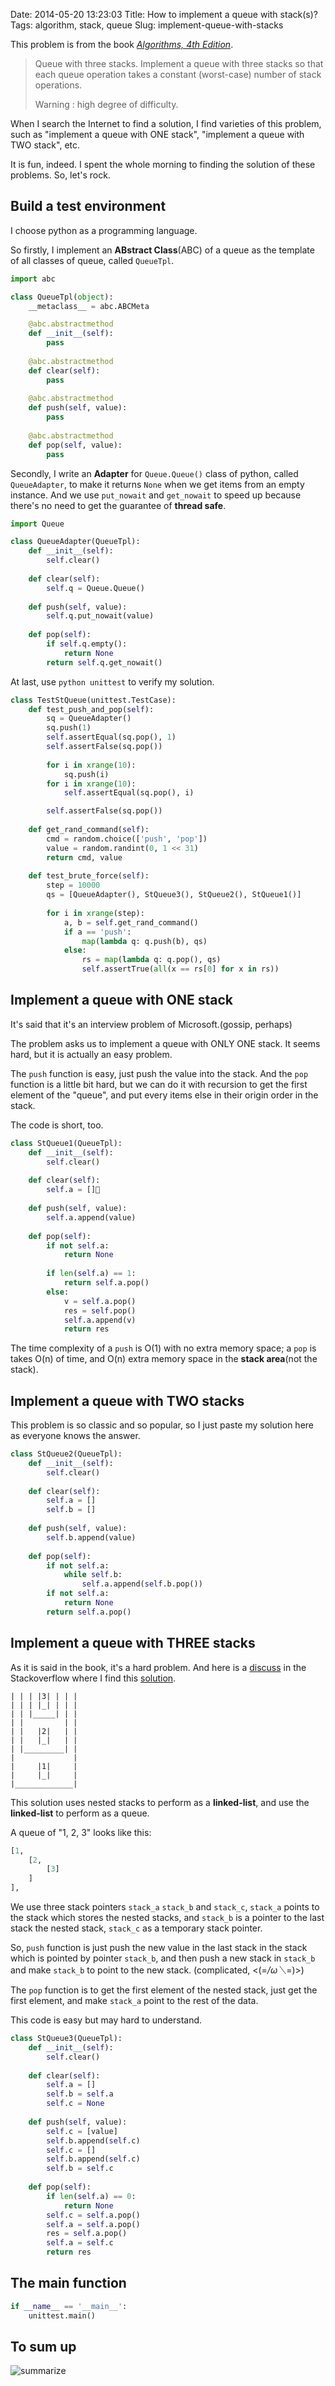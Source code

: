 Date: 2014-05-20 13:23:03 
Title: How to implement a queue with stack(s)?
Tags: algorithm, stack, queue
Slug: implement-queue-with-stacks

This problem is from the book [_Algorithms, 4th Edition_][1].

> Queue with three stacks. Implement a queue with three stacks so that each queue operation takes a constant (worst-case) number of stack operations. 
>
> Warning : high degree of difficulty.

When I search the Internet to find a solution, I find varieties of this problem, such as "implement a queue with ONE stack", "implement a queue with TWO stack", etc.

It is fun, indeed. I spent the whole morning to finding the solution of these problems. So, let's rock.

## Build a test environment

I choose python as a programming language. 

So firstly, I implement an **ABstract Class**(ABC) of a queue as the template of all classes of queue, called ``QueueTpl``.

```python
import abc

class QueueTpl(object):
    __metaclass__ = abc.ABCMeta

    @abc.abstractmethod
    def __init__(self):
        pass
    
    @abc.abstractmethod
    def clear(self):
        pass
        
    @abc.abstractmethod
    def push(self, value):
        pass
    
    @abc.abstractmethod
    def pop(self, value):
        pass
```

Secondly, I write an **Adapter** for ``Queue.Queue()`` class of python, called ``QueueAdapter``, to make it returns ``None`` when we get items from an empty instance.
And we use ``put_nowait`` and ``get_nowait`` to speed up because there's no need to get the guarantee of **thread safe**.

```python
import Queue

class QueueAdapter(QueueTpl):
    def __init__(self):
        self.clear()
        
    def clear(self):
        self.q = Queue.Queue()
    
    def push(self, value):
        self.q.put_nowait(value)
    
    def pop(self):
        if self.q.empty():
            return None
        return self.q.get_nowait()
```

At last, use ``python unittest`` to verify my solution.

```python
class TestStQueue(unittest.TestCase):
    def test_push_and_pop(self):
        sq = QueueAdapter()
        sq.push(1)
        self.assertEqual(sq.pop(), 1)
        self.assertFalse(sq.pop())
        
        for i in xrange(10):
            sq.push(i)
        for i in xrange(10):
            self.assertEqual(sq.pop(), i)

        self.assertFalse(sq.pop())
    
    def get_rand_command(self):
        cmd = random.choice(['push', 'pop'])
        value = random.randint(0, 1 << 31)
        return cmd, value
    
    def test_brute_force(self):
        step = 10000
        qs = [QueueAdapter(), StQueue3(), StQueue2(), StQueue1()]
        
        for i in xrange(step):
            a, b = self.get_rand_command()
            if a == 'push':
                map(lambda q: q.push(b), qs)
            else:
                rs = map(lambda q: q.pop(), qs)
                self.assertTrue(all(x == rs[0] for x in rs))
```

## Implement a queue with ONE stack

It's said that it's an interview problem of Microsoft.(gossip, perhaps)

The problem asks us to implement a queue with ONLY ONE stack. It seems hard, but it is actually an easy problem.

The ``push`` function is easy, just push the value into the stack. And the ``pop`` function is a little bit hard, but we can do it with recursion to get the first element of the "queue", and put every items else in their origin order in the stack.

The code is short, too.

```python
class StQueue1(QueueTpl):
    def __init__(self):
        self.clear()
    
    def clear(self):
        self.a = []
        
    def push(self, value):
        self.a.append(value)
    
    def pop(self):
        if not self.a:
            return None
            
        if len(self.a) == 1:
            return self.a.pop()
        else:
            v = self.a.pop()
            res = self.pop()
            self.a.append(v)
            return res
```

The time complexity of a ``push`` is O(1) with no extra memory space; a ``pop`` is takes O(n) of time, and O(n) extra memory space in the **stack area**(not the stack).

## Implement a queue with TWO stacks

This problem is so classic and so popular, so I just paste my solution here as everyone knows the answer.

```python
class StQueue2(QueueTpl):
    def __init__(self):
        self.clear()
    
    def clear(self):
        self.a = []
        self.b = []
    
    def push(self, value):
        self.b.append(value)
    
    def pop(self):
        if not self.a:
            while self.b:
                self.a.append(self.b.pop())
        if not self.a:
            return None
        return self.a.pop()
```

## Implement a queue with THREE stacks

As it is said in the book, it's a hard problem. And here is a [discuss][2] in the Stackoverflow where I find this [solution][3].

```
| | | |3| | | |
| | | |_| | | |
| | |_____| | |
| |         | |
| |   |2|   | |
| |   |_|   | |
| |_________| |
|             |
|     |1|     |
|     |_|     |
|_____________|
```

This solution uses nested stacks to perform as a **linked-list**, and use the **linked-list** to perform as a queue.

A queue of "1, 2, 3" looks like this:

```python
[1, 
    [2,
        [3]
    ]
],
```

We use three stack pointers ``stack_a`` ``stack_b`` and ``stack_c``, ``stack_a`` points to the stack which stores the nested stacks, and ``stack_b`` is a pointer to the last stack the nested stack, ``stack_c`` as a temporary stack pointer.

So, ``push`` function is just push the new value in the last stack in the stack which is pointed by pointer ``stack_b``, and then push a new stack in ``stack_b`` and make ``stack_b`` to point to the new stack. (complicated, \<(=*/ω＼*=)>)

The ``pop`` function is to get the first element of the nested stack, just get the first element, and make ``stack_a`` point to the rest of the data.

This code is easy but may hard to understand.

```python
class StQueue3(QueueTpl):
    def __init__(self):
        self.clear()
        
    def clear(self):
        self.a = []
        self.b = self.a
        self.c = None
    
    def push(self, value):
        self.c = [value]
        self.b.append(self.c)
        self.c = []
        self.b.append(self.c)
        self.b = self.c
    
    def pop(self):
        if len(self.a) == 0:
            return None
        self.c = self.a.pop()
        self.a = self.a.pop()
        res = self.a.pop()
        self.a = self.c
        return res
```

## The main function

```python
if __name__ == '__main__':
    unittest.main()
```

## To sum up

![summarize][4]

[1]: http://book.douban.com/subject/19952400/
[2]: http://stackoverflow.com/questions/5538192/how-to-implement-a-queue-with-three-stacks
[3]: http://stackoverflow.com/a/5568094/2927439
[4]: http://wizmann-tk-pic.u.qiniudn.com/blog-queue-with-stack-summary.jpg
